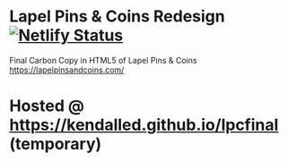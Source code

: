 # Lapel Pins & Coins Redesign [![Netlify Status](https://api.netlify.com/api/v1/badges/1632ef70-9c0d-4880-a49a-eea5351dba60/deploy-status)](https://app.netlify.com/sites/lpc-final/deploys)
Final Carbon Copy in HTML5 of Lapel Pins &amp; Coins https://lapelpinsandcoins.com/


# Hosted @ https://kendalled.github.io/lpcfinal (temporary)
